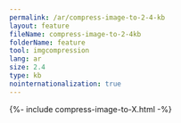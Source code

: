 ```yaml
---
permalink: /ar/compress-image-to-2-4-kb
layout: feature
fileName: compress-image-to-2-4kb
folderName: feature
tool: imgcompression
lang: ar
size: 2.4
type: kb
nointernationalization: true
---
```

{%- include compress-image-to-X.html -%}
      